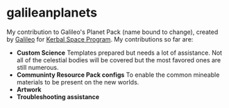 # galileanplanets
My contribution to Galileo's Planet Pack (name bound to change), created by [Galileo](https://github.com/Galileo88) for [Kerbal Space Program](http://www.kerbalspaceprogram.com/). My contributions so far are:

* **Custom Science** Templates prepared but needs a lot of assistance. Not all of the celestial bodies will be covered but the most favored ones are still numerous.
* **Communinty Resource Pack configs** To enable the common mineable materials to be present on the new worlds.
* **Artwork**
* **Troubleshooting assistance**
